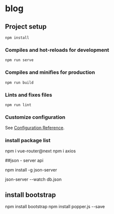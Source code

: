 # blog

## Project setup
```
npm install
```

### Compiles and hot-reloads for development
```
npm run serve
```

### Compiles and minifies for production
```
npm run build
```

### Lints and fixes files
```
npm run lint
```

### Customize configuration
See [Configuration Reference](https://cli.vuejs.org/config/).

### install package list
npm i vue-router@next
npm i axios

##json - server api
<!-- If you use a json-server api for test a project -->
npm install -g json-server
<!-- created a file if not they -->
json-server --watch db.json


## install bootstrap
npm install bootstrap
npm install popper.js --save